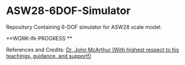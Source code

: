 # ASW28-6DOF-Simulator
Repository Containing 6-DOF simulator for ASW28 scale model.

**WORK-IN-PROGRESS
**

References and Credits:
[Dr. John McArthur (With highest respect to his teachings, guidance, and support!)](https://viterbi.usc.edu/directory/faculty/Mcarthur/John)

